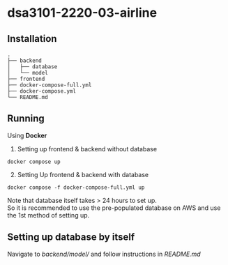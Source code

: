 # dsa3101-2220-03-airline

## Installation
```
.
├── backend
│   ├── database 
│   └── model      
├── frontend
├── docker-compose-full.yml
├── docker-compose.yml
└── README.md
```

## Running
Using **Docker** <br>
1. Setting up frontend & backend without database
```
docker compose up
```

2. Setting Up frontend & backend with database
```
docker compose -f docker-compose-full.yml up
```
Note that database itself takes > 24 hours to set up. <br>
So it is recommended to use the pre-populated database on AWS and use the 1st method of setting up.

## Setting up database by itself
Navigate to *backend/model/* and follow instructions in *README.md*
